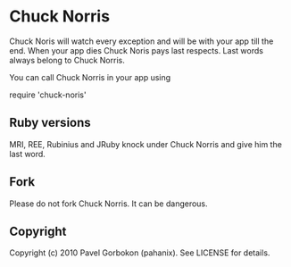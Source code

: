 # Chuck Norris

Chuck Noris will watch every exception and will be with your app till the end.
When your app dies Chuck Noris pays last respects.
Last words always belong to Chuck Norris.

You can call Chuck Norris in your app using

  require 'chuck-noris'

## Ruby versions

MRI, REE, Rubinius and JRuby knock under Chuck Norris and give him the last word.

## Fork

Please do not fork Chuck Norris. It can be dangerous.

## Copyright

Copyright (c) 2010 Pavel Gorbokon (pahanix). See LICENSE for details.
